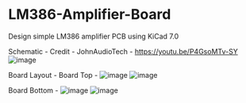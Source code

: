 # LM386-Amplifier-Board
Design simple LM386 amplifier PCB using KiCad 7.0

Schematic - 
Credit - JohnAudioTech - https://youtu.be/P4GsoMTv-SY
![image](https://github.com/kpgs123/LM386-Amplifier-Board/assets/56798215/cc3575a4-464c-4e28-8d3e-3d684efded79)

Board Layout -
  Board Top -
  ![image](https://github.com/kpgs123/LM386-Amplifier-Board/assets/56798215/b120f209-296b-4ace-87b2-14066aeb83d0)
  ![image](https://github.com/kpgs123/LM386-Amplifier-Board/assets/56798215/51566f56-5b66-4452-a369-a9eba9611ef9)

  Board Bottom -
  ![image](https://github.com/kpgs123/LM386-Amplifier-Board/assets/56798215/760838a4-9bac-425a-a8be-0d057c75cdb9)
  ![image](https://github.com/kpgs123/LM386-Amplifier-Board/assets/56798215/24107307-ac95-4155-9ff9-0450c9200717)
